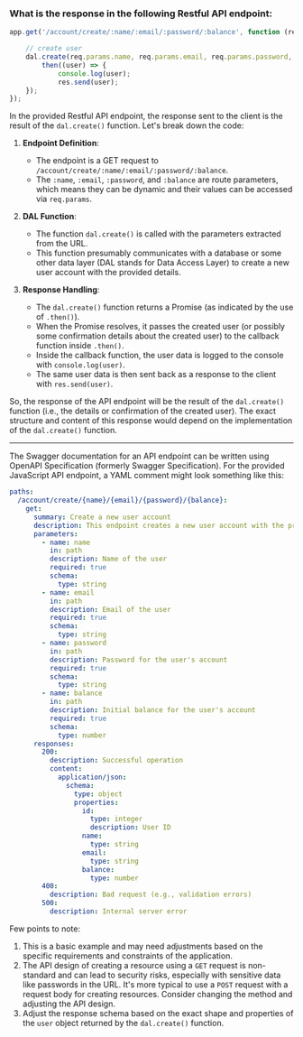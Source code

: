 ### What is the response in the following Restful API endpoint:

```js
app.get('/account/create/:name/:email/:password/:balance', function (req, res) {

    // create user
    dal.create(req.params.name, req.params.email, req.params.password, req.params.balance).
        then((user) => {
            console.log(user);
            res.send(user);
    });
});
```

In the provided Restful API endpoint, the response sent to the client is the result of the `dal.create()` function. Let's break down the code:

1. **Endpoint Definition**:
    - The endpoint is a GET request to `/account/create/:name/:email/:password/:balance`.
    - The `:name`, `:email`, `:password`, and `:balance` are route parameters, which means they can be dynamic and their values can be accessed via `req.params`.

2. **DAL Function**:
    - The function `dal.create()` is called with the parameters extracted from the URL.
    - This function presumably communicates with a database or some other data layer (DAL stands for Data Access Layer) to create a new user account with the provided details.

3. **Response Handling**:
    - The `dal.create()` function returns a Promise (as indicated by the use of `.then()`).
    - When the Promise resolves, it passes the created user (or possibly some confirmation details about the created user) to the callback function inside `.then()`.
    - Inside the callback function, the user data is logged to the console with `console.log(user)`.
    - The same user data is then sent back as a response to the client with `res.send(user)`.

So, the response of the API endpoint will be the result of the `dal.create()` function (i.e., the details or confirmation of the created user). The exact structure and content of this response would depend on the implementation of the `dal.create()` function.

---------------------------------------

The Swagger documentation for an API endpoint can be written using OpenAPI Specification (formerly Swagger Specification). For the provided JavaScript API endpoint, a YAML comment might look something like this:

```yaml
paths:
  /account/create/{name}/{email}/{password}/{balance}:
    get:
      summary: Create a new user account
      description: This endpoint creates a new user account with the provided name, email, password, and balance.
      parameters:
        - name: name
          in: path
          description: Name of the user
          required: true
          schema:
            type: string
        - name: email
          in: path
          description: Email of the user
          required: true
          schema:
            type: string
        - name: password
          in: path
          description: Password for the user's account
          required: true
          schema:
            type: string
        - name: balance
          in: path
          description: Initial balance for the user's account
          required: true
          schema:
            type: number
      responses:
        200:
          description: Successful operation
          content:
            application/json:
              schema:
                type: object
                properties:
                  id:
                    type: integer
                    description: User ID
                  name:
                    type: string
                  email:
                    type: string
                  balance:
                    type: number
        400:
          description: Bad request (e.g., validation errors)
        500:
          description: Internal server error
```

Few points to note:

1. This is a basic example and may need adjustments based on the specific requirements and constraints of the application.
2. The API design of creating a resource using a `GET` request is non-standard and can lead to security risks, especially with sensitive data like passwords in the URL. It's more typical to use a `POST` request with a request body for creating resources. Consider changing the method and adjusting the API design.
3. Adjust the response schema based on the exact shape and properties of the `user` object returned by the `dal.create()` function.

